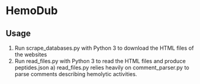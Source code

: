 # HemoDub

## Usage
1. Run scrape_databases.py with Python 3 to download the HTML files of the websites
2. Run read_files.py with Python 3 to read the HTML files and produce peptides.json
   a) read_files.py relies heavily on comment_parser.py to parse comments describing hemolytic activities.
